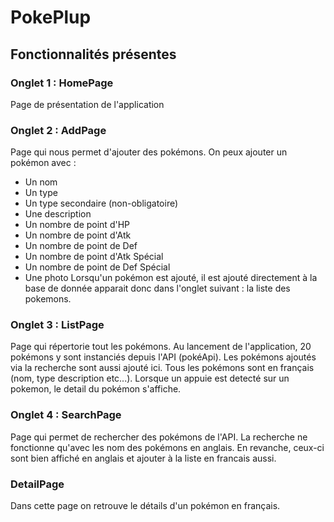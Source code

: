 # PokePlup

## Fonctionnalités présentes

### Onglet 1 : HomePage
Page de présentation de l'application

### Onglet 2 : AddPage
Page qui nous permet d'ajouter des pokémons. On peux ajouter un pokémon avec :  
- Un nom
- Un type
- Un type secondaire (non-obligatoire)
- Une description
- Un nombre de point d'HP 
- Un nombre de point d'Atk
- Un nombre de point de Def
- Un nombre de point d'Atk Spécial
- Un nombre de point de Def Spécial
- Une photo
Lorsqu'un pokémon est ajouté, il est ajouté directement à la base de donnée apparait donc dans l'onglet suivant : la liste des pokemons. 

### Onglet 3 : ListPage
Page qui répertorie tout les pokémons. Au lancement de l'application, 20 pokémons y sont instanciés depuis l'API (pokéApi). Les pokémons ajoutés via la recherche sont aussi ajouté ici. Tous les pokémons sont en français (nom, type description etc...). Lorsque un appuie est detecté sur un pokemon, le detail du pokémon s'affiche.

### Onglet 4 : SearchPage
Page qui permet de rechercher des pokémons de l'API. La recherche ne fonctionne qu'avec les nom des pokémons en anglais. En revanche, ceux-ci sont bien affiché en anglais et ajouter à la liste en francais aussi.  

### DetailPage
Dans cette page on retrouve le détails d'un pokémon en français. 
